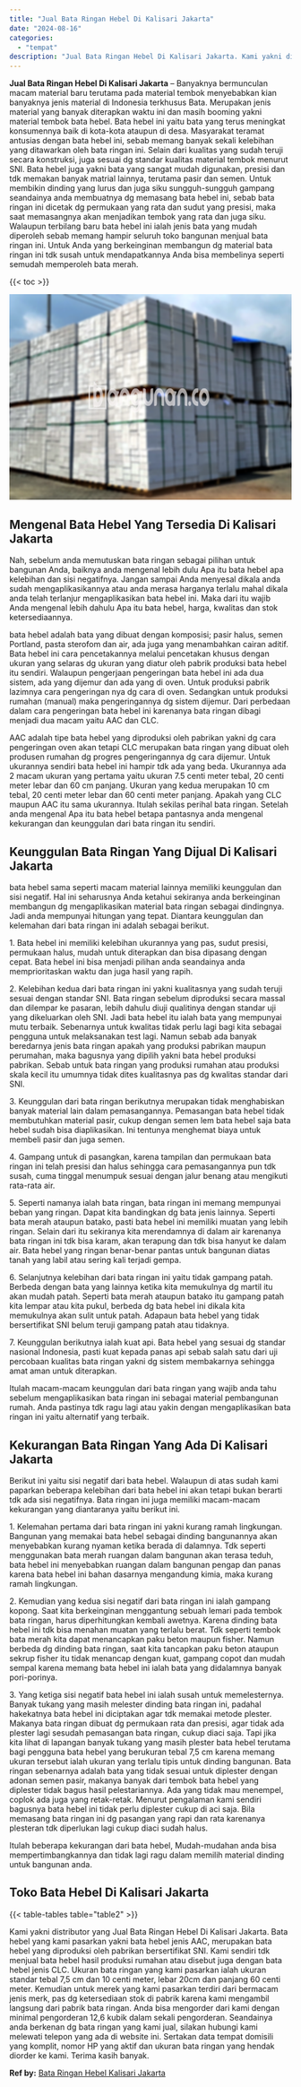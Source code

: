 ```yaml
---
title: "Jual Bata Ringan Hebel Di Kalisari Jakarta"
date: "2024-08-16"
categories: 
  - "tempat"
description: "Jual Bata Ringan Hebel Di Kalisari Jakarta. Kami yakni distributor yang Jual Bata Ringan Hebel Di Kalisari Jakarta. Bata hebel yang kami pasarkan yakni bata..."
---
```


**Jual Bata Ringan Hebel Di Kalisari Jakarta** – Banyaknya bermunculan macam material baru terutama pada material tembok menyebabkan kian banyaknya jenis material di Indonesia terkhusus Bata. Merupakan jenis material yang banyak diterapkan waktu ini dan masih booming yakni material tembok bata hebel. Bata hebel ini yaitu bata yang terus meningkat konsumennya baik di kota-kota ataupun di desa. Masyarakat teramat antusias dengan bata hebel ini, sebab memang banyak sekali kelebihan yang ditawarkan oleh bata ringan ini. Selain dari kualitas yang sudah teruji secara konstruksi, juga sesuai dg standar kualitas material tembok menurut SNI. Bata hebel juga yakni bata yang sangat mudah digunakan, presisi dan tdk memakan banyak matrial lainnya, terutama pasir dan semen. Untuk membikin dinding yang lurus dan juga siku sungguh-sungguh gampang seandainya anda membuatnya dg memasang bata hebel ini, sebab bata ringan ini dicetak dg permukaan yang rata dan sudut yang presisi, maka saat memasangnya akan menjadikan tembok yang rata dan juga siku. Walaupun terbilang baru bata hebel ini ialah jenis bata yang mudah diperoleh sebab memang hampir seluruh toko bangunan menjual bata ringan ini. Untuk Anda yang berkeinginan membangun dg material bata ringan ini tdk susah untuk mendapatkannya Anda bisa membelinya seperti semudah memperoleh bata merah.

{{< toc >}}

![Jual Bata Ringan Hebel Di Kalisari Jakarta](/images/jual-hebel-murah-44.png)

## Mengenal Bata Hebel Yang Tersedia Di Kalisari Jakarta

Nah, sebelum anda memutuskan bata ringan sebagai pilihan untuk bangunan Anda, baiknya anda mengenal lebih dulu Apa itu bata hebel apa kelebihan dan sisi negatifnya. Jangan sampai Anda menyesal dikala anda sudah mengaplikasikannya atau anda merasa harganya terlalu mahal dikala anda telah terlanjur mengaplikasikan bata hebel ini. Maka dari itu wajib Anda mengenal lebih dahulu Apa itu bata hebel, harga, kwalitas dan stok ketersediaannya.

bata hebel adalah bata yang dibuat dengan komposisi; pasir halus, semen Portland, pasta sterofom dan air, ada juga yang menambahkan cairan aditif. Bata hebel ini cara pencetakannya melalui pencetakan khusus dengan ukuran yang selaras dg ukuran yang diatur oleh pabrik produksi bata hebel itu sendiri. Walaupun pengerjaan pengeringan bata hebel ini ada dua sistem, ada yang dijemur dan ada yang di oven. Untuk produksi pabrik lazimnya cara pengeringan nya dg cara di oven. Sedangkan untuk produksi rumahan (manual) maka pengeringannya dg sistem dijemur. Dari perbedaan dalam cara pengeringan bata hebel ini karenanya bata ringan dibagi menjadi dua macam yaitu AAC dan CLC.

AAC adalah tipe bata hebel yang diproduksi oleh pabrikan yakni dg cara pengeringan oven akan tetapi CLC merupakan bata ringan yang dibuat oleh produsen rumahan dg progres pengeringannya dg cara dijemur. Untuk ukurannya sendiri bata hebel ini hampir tdk ada yang beda. Ukurannya ada 2 macam ukuran yang pertama yaitu ukuran 7.5 centi meter tebal, 20 centi meter lebar dan 60 cm panjang. Ukuran yang kedua merupakan 10 cm tebal, 20 centi meter lebar dan 60 centi meter panjang. Apakah yang CLC maupun AAC itu sama ukurannya. Itulah sekilas perihal bata ringan. Setelah anda mengenal Apa itu bata hebel betapa pantasnya anda mengenal kekurangan dan keunggulan dari bata ringan itu sendiri.

## Keunggulan Bata Ringan Yang Dijual Di Kalisari Jakarta

bata hebel sama seperti macam material lainnya memiliki keunggulan dan sisi negatif. Hal ini seharusnya Anda ketahui sekiranya anda berkeinginan membangun dg mengaplikasikan material bata ringan sebagai dindingnya. Jadi anda mempunyai hitungan yang tepat. Diantara keunggulan dan kelemahan dari bata ringan ini adalah sebagai berikut.

1\. Bata hebel ini memiliki kelebihan ukurannya yang pas, sudut presisi, permukaan halus, mudah untuk diterapkan dan bisa dipasang dengan cepat. Bata hebel ini bisa menjadi pilihan anda seandainya anda memprioritaskan waktu dan juga hasil yang rapih.

2\. Kelebihan kedua dari bata ringan ini yakni kualitasnya yang sudah teruji sesuai dengan standar SNI. Bata ringan sebelum diproduksi secara massal dan dilempar ke pasaran, lebih dahulu diuji qualitinya dengan standar uji yang dikeluarkan oleh SNI. Jadi bata hebel itu ialah bata yang mempunyai mutu terbaik. Sebenarnya untuk kwalitas tidak perlu lagi bagi kita sebagai pengguna untuk melaksanakan test lagi. Namun sebab ada banyak beredarnya jenis bata ringan apakah yang produksi pabrikan maupun perumahan, maka bagusnya yang dipilih yakni bata hebel produksi pabrikan. Sebab untuk bata ringan yang produksi rumahan atau produksi skala kecil itu umumnya tidak dites kualitasnya pas dg kwalitas standar dari SNI.

3\. Keunggulan dari bata ringan berikutnya merupakan tidak menghabiskan banyak material lain dalam pemasangannya. Pemasangan bata hebel tidak membutuhkan material pasir, cukup dengan semen lem bata hebel saja bata hebel sudah bisa diaplikasikan. Ini tentunya menghemat biaya untuk membeli pasir dan juga semen.

4\. Gampang untuk di pasangkan, karena tampilan dan permukaan bata ringan ini telah presisi dan halus sehingga cara pemasangannya pun tdk susah, cuma tinggal menumpuk sesuai dengan jalur benang atau mengikuti rata-rata air.

5\. Seperti namanya ialah bata ringan, bata ringan ini memang mempunyai beban yang ringan. Dapat kita bandingkan dg bata jenis lainnya. Seperti bata merah ataupun batako, pasti bata hebel ini memiliki muatan yang lebih ringan. Selain dari itu sekiranya kita merendamnya di dalam air karenanya bata ringan ini tdk bisa karam, akan terapung dan tdk bisa hanyut ke dalam air. Bata hebel yang ringan benar-benar pantas untuk bangunan diatas tanah yang labil atau sering kali terjadi gempa.

6\. Selanjutnya kelebihan dari bata ringan ini yaitu tidak gampang patah. Berbeda dengan bata yang lainnya ketika kita memukulnya dg martil itu akan mudah patah. Seperti bata merah ataupun batako itu gampang patah kita lempar atau kita pukul, berbeda dg bata hebel ini dikala kita memukulnya akan sulit untuk patah. Adapaun bata hebel yang tidak bersertifikat SNI belum teruji gampang patah atau tidaknya.

7\. Keunggulan berikutnya ialah kuat api. Bata hebel yang sesuai dg standar nasional Indonesia, pasti kuat kepada panas api sebab salah satu dari uji percobaan kualitas bata ringan yakni dg sistem membakarnya sehingga amat aman untuk diterapkan.

Itulah macam-macam keunggulan dari bata ringan yang wajib anda tahu sebelum mengaplikasikan bata ringan ini sebagai material pembangunan rumah. Anda pastinya tdk ragu lagi atau yakin dengan mengaplikasikan bata ringan ini yaitu alternatif yang terbaik.

## Kekurangan Bata Ringan Yang Ada Di Kalisari Jakarta

Berikut ini yaitu sisi negatif dari bata hebel. Walaupun di atas sudah kami paparkan beberapa kelebihan dari bata hebel ini akan tetapi bukan berarti tdk ada sisi negatifnya. Bata ringan ini juga memiliki macam-macam kekurangan yang diantaranya yaitu berikut ini.

1\. Kelemahan pertama dari bata ringan ini yakni kurang ramah lingkungan. Bangunan yang memakai bata hebel sebagai dinding bangunannya akan menyebabkan kurang nyaman ketika berada di dalamnya. Tdk seperti menggunakan bata merah ruangan dalam bangunan akan terasa teduh, bata hebel ini menyebabkan ruangan dalam bangunan pengap dan panas karena bata hebel ini bahan dasarnya mengandung kimia, maka kurang ramah lingkungan.

2\. Kemudian yang kedua sisi negatif dari bata ringan ini ialah gampang kopong. Saat kita berkeinginan menggantung sebuah lemari pada tembok bata ringan, harus diperhitungkan kembali awetnya. Karena dinding bata hebel ini tdk bisa menahan muatan yang terlalu berat. Tdk seperti tembok bata merah kita dapat menancapkan paku beton maupun fisher. Namun berbeda dg dinding bata ringan, saat kita tancapkan paku beton ataupun sekrup fisher itu tidak menancap dengan kuat, gampang copot dan mudah sempal karena memang bata hebel ini ialah bata yang didalamnya banyak pori-porinya.

3\. Yang ketiga sisi negatif bata hebel ini ialah susah untuk memelesternya. Banyak tukang yang masih melester dinding bata ringan ini, padahal hakekatnya bata hebel ini diciptakan agar tdk memakai metode plester. Makanya bata ringan dibuat dg permukaan rata dan presisi, agar tidak ada plester lagi sesudah pemasangan bata ringan, cukup diaci saja. Tapi jika kita lihat di lapangan banyak tukang yang masih plester bata hebel terutama bagi pengguna bata hebel yang berukuran tebal 7,5 cm karena memang ukuran tersebut ialah ukuran yang terlalu tipis untuk dinding bangunan. Bata ringan sebenarnya adalah bata yang tidak sesuai untuk diplester dengan adonan semen pasir, makanya banyak dari tembok bata hebel yang diplester tidak bagus hasil pelestariannya. Ada yang tidak mau menempel, coplok ada juga yang retak-retak. Menurut pengalaman kami sendiri bagusnya bata hebel ini tidak perlu diplester cukup di aci saja. Bila memasang bata ringan ini dg pasangan yang rapi dan rata karenanya plesteran tdk diperlukan lagi cukup diaci sudah halus.

Itulah beberapa kekurangan dari bata hebel, Mudah-mudahan anda bisa mempertimbangkannya dan tidak lagi ragu dalam memilih material dinding untuk bangunan anda.

## Toko Bata Hebel Di Kalisari Jakarta

{{< table-tables table="table2" >}}

Kami yakni distributor yang Jual Bata Ringan Hebel Di Kalisari Jakarta. Bata hebel yang kami pasarkan yakni bata hebel jenis AAC, merupakan bata hebel yang diproduksi oleh pabrikan bersertifikat SNI. Kami sendiri tdk menjual bata hebel hasil produksi rumahan atau disebut juga dengan bata hebel jenis CLC. Ukuran bata ringan yang kami pasarkan ialah ukuran standar tebal 7,5 cm dan 10 centi meter, lebar 20cm dan panjang 60 centi meter. Kemudian untuk merek yang kami pasarkan terdiri dari bermacam jenis merk, pas dg ketersediaan stok di pabrik karena kami mengambil langsung dari pabrik bata ringan. Anda bisa mengorder dari kami dengan minimal pengorderan 12,6 kubik dalam sekali pengorderan. Seandainya anda berkenan dg bata ringan yang kami jual, silakan hubungi kami melewati telepon yang ada di website ini. Sertakan data tempat domisili yang komplit, nomor HP yang aktif dan ukuran bata ringan yang hendak diorder ke kami. Terima kasih banyak.

**Ref by:** [Bata Ringan Hebel Kalisari Jakarta](https://id.wikipedia.org/wiki/Bata)

